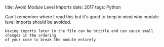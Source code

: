 title: Avoid Module Level Imports
date: 2017
tags: Python

Can't remember where I read this but it's good to keep in mind why 
module level imports should be avoided.

```
Having imports later in the file can be brittle and can cause small changes in the ordering
of your code to break the module entirely
```
